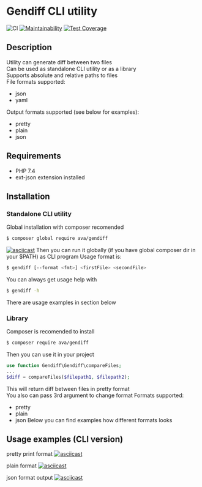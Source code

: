 # Gendiff CLI utility
![CI](https://github.com/ava239/php-project-lvl2/workflows/CI/badge.svg)
[![Maintainability](https://api.codeclimate.com/v1/badges/25ef186196e3546e1b1a/maintainability)](https://codeclimate.com/github/ava239/php-project-lvl2/maintainability)
[![Test Coverage](https://api.codeclimate.com/v1/badges/25ef186196e3546e1b1a/test_coverage)](https://codeclimate.com/github/ava239/php-project-lvl2/test_coverage)

## Description
Utility can generate diff between two files  
Can be used as standalone CLI utility or as a library  
Supports absolute and relative paths to files  
File formats supported:  
- json
- yaml

Output formats supported (see below for examples):
- pretty
- plain
- json

## Requirements
- PHP 7.4
- ext-json extension installed

## Installation
### Standalone CLI utility
Global installation with composer recomended
``` sh
$ composer global require ava/gendiff
```
[![asciicast](https://asciinema.org/a/352365.svg)](https://asciinema.org/a/352365)
Then you can run it globally (if you have global composer dir in your $PATH) as CLI program
Usage format is:  
``` sh
$ gendiff [--format <fmt>] <firstFile> <secondFile>
```
You can always get usage help with
``` sh
$ gendiff -h
```
There are usage examples in section below

### Library
Composer is recomended to install
``` sh
$ composer require ava/gendiff
```
Then you can use it in your project
``` PHP
use function Gendiff\Gendiff\compareFiles;
...
$diff = compareFiles($filepath1, $filepath2);
```
This will return diff between files in pretty format  
You also can pass 3rd argument to change format
Formats supported:  
- pretty
- plain
- json
Below you can find examples how different formats looks

## Usage examples (CLI version)
pretty print format
[![asciicast](https://asciinema.org/a/351109.svg)](https://asciinema.org/a/351109)

plain format
[![asciicast](https://asciinema.org/a/351261.svg)](https://asciinema.org/a/351261)

json format output
[![asciicast](https://asciinema.org/a/351467.svg)](https://asciinema.org/a/351467)